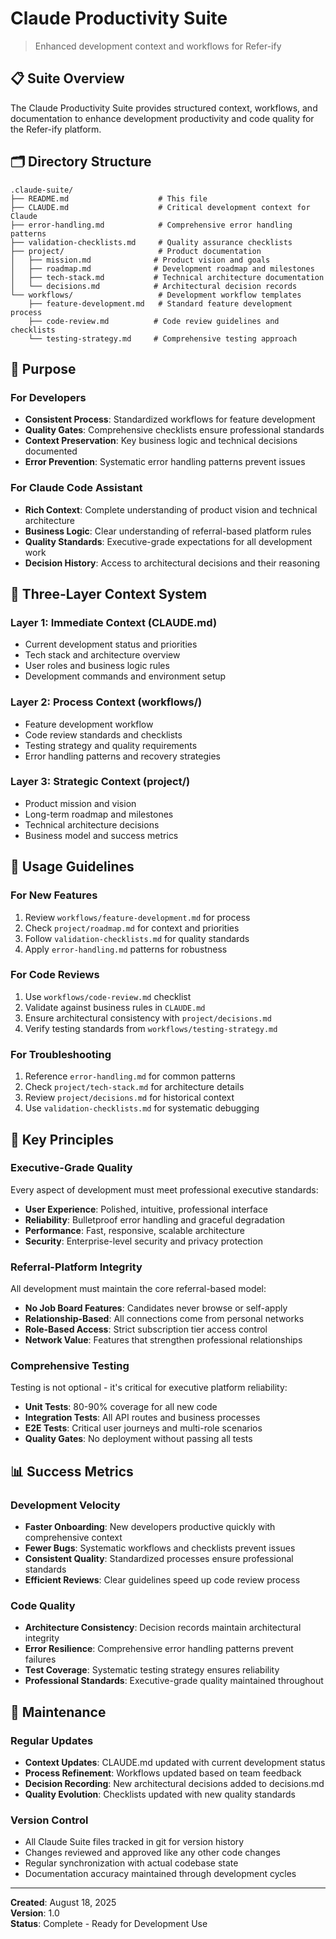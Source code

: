 # Claude Productivity Suite

> Enhanced development context and workflows for Refer-ify

## 📋 Suite Overview

The Claude Productivity Suite provides structured context, workflows, and documentation to enhance development productivity and code quality for the Refer-ify platform.

## 🗂️ Directory Structure

```
.claude-suite/
├── README.md                    # This file
├── CLAUDE.md                    # Critical development context for Claude
├── error-handling.md            # Comprehensive error handling patterns
├── validation-checklists.md     # Quality assurance checklists
├── project/                     # Product documentation
│   ├── mission.md              # Product vision and goals
│   ├── roadmap.md              # Development roadmap and milestones
│   ├── tech-stack.md           # Technical architecture documentation
│   └── decisions.md            # Architectural decision records
└── workflows/                   # Development workflow templates
    ├── feature-development.md   # Standard feature development process
    ├── code-review.md          # Code review guidelines and checklists
    └── testing-strategy.md     # Comprehensive testing approach
```

## 🎯 Purpose

### For Developers
- **Consistent Process**: Standardized workflows for feature development
- **Quality Gates**: Comprehensive checklists ensure professional standards
- **Context Preservation**: Key business logic and technical decisions documented
- **Error Prevention**: Systematic error handling patterns prevent issues

### For Claude Code Assistant
- **Rich Context**: Complete understanding of product vision and technical architecture
- **Business Logic**: Clear understanding of referral-based platform rules
- **Quality Standards**: Executive-grade expectations for all development work
- **Decision History**: Access to architectural decisions and their reasoning

## 🔄 Three-Layer Context System

### Layer 1: Immediate Context (CLAUDE.md)
- Current development status and priorities
- Tech stack and architecture overview
- User roles and business logic rules
- Development commands and environment setup

### Layer 2: Process Context (workflows/)
- Feature development workflow
- Code review standards and checklists
- Testing strategy and quality requirements
- Error handling patterns and recovery strategies

### Layer 3: Strategic Context (project/)
- Product mission and vision
- Long-term roadmap and milestones
- Technical architecture decisions
- Business model and success metrics

## 🚀 Usage Guidelines

### For New Features
1. Review `workflows/feature-development.md` for process
2. Check `project/roadmap.md` for context and priorities
3. Follow `validation-checklists.md` for quality standards
4. Apply `error-handling.md` patterns for robustness

### For Code Reviews
1. Use `workflows/code-review.md` checklist
2. Validate against business rules in `CLAUDE.md`
3. Ensure architectural consistency with `project/decisions.md`
4. Verify testing standards from `workflows/testing-strategy.md`

### For Troubleshooting
1. Reference `error-handling.md` for common patterns
2. Check `project/tech-stack.md` for architecture details
3. Review `project/decisions.md` for historical context
4. Use `validation-checklists.md` for systematic debugging

## 🎯 Key Principles

### Executive-Grade Quality
Every aspect of development must meet professional executive standards:
- **User Experience**: Polished, intuitive, professional interface
- **Reliability**: Bulletproof error handling and graceful degradation
- **Performance**: Fast, responsive, scalable architecture
- **Security**: Enterprise-level security and privacy protection

### Referral-Platform Integrity
All development must maintain the core referral-based model:
- **No Job Board Features**: Candidates never browse or self-apply
- **Relationship-Based**: All connections come from personal networks
- **Role-Based Access**: Strict subscription tier access control
- **Network Value**: Features that strengthen professional relationships

### Comprehensive Testing
Testing is not optional - it's critical for executive platform reliability:
- **Unit Tests**: 80-90% coverage for all new code
- **Integration Tests**: All API routes and business processes
- **E2E Tests**: Critical user journeys and multi-role scenarios
- **Quality Gates**: No deployment without passing all tests

## 📊 Success Metrics

### Development Velocity
- **Faster Onboarding**: New developers productive quickly with comprehensive context
- **Fewer Bugs**: Systematic workflows and checklists prevent issues
- **Consistent Quality**: Standardized processes ensure professional standards
- **Efficient Reviews**: Clear guidelines speed up code review process

### Code Quality
- **Architecture Consistency**: Decision records maintain architectural integrity
- **Error Resilience**: Comprehensive error handling patterns prevent failures
- **Test Coverage**: Systematic testing strategy ensures reliability
- **Professional Standards**: Executive-grade quality maintained throughout

## 🔄 Maintenance

### Regular Updates
- **Context Updates**: CLAUDE.md updated with current development status
- **Process Refinement**: Workflows updated based on team feedback
- **Decision Recording**: New architectural decisions added to decisions.md
- **Quality Evolution**: Checklists updated with new quality standards

### Version Control
- All Claude Suite files tracked in git for version history
- Changes reviewed and approved like any other code changes
- Regular synchronization with actual codebase state
- Documentation accuracy maintained through development cycles

---

**Created**: August 18, 2025  
**Version**: 1.0  
**Status**: Complete - Ready for Development Use